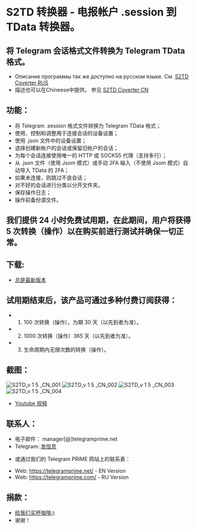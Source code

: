 # S2TD 转换器 - 电报帐户 .session 到 TData 转换器。
## 将 Telegram 会话格式文件转换为 Telegram TData 格式。
 
 * Описание программы так же доступно на русском языке. См. [S2TD Coverter RUS](https://github.com/telegram-prime/Telegram-Session-to-TData-Converter-RU/)
 * 描述也可以在Chineese中提供。 参见 [S2TD Coverter CN](https://github.com/telegram-prime/Telegram-Session-to-TData-Converter-CN)


## 功能：
  - 将 Telegram .session 格式文件转换为 Telegram TData 格式；
  - 使用、控制和调整用于连接会话的设备设置；
  - 使用 .json 文件中的设备设置；
  - 选择创建新帐户的会话或保留旧帐户的会话；
  - 为每个会话连接使用唯一的 HTTP 或 SOCKS5 代理（支持多行）；
  - 从 .json 文件（使用 Jsom 模式）或手动 2FA 输入（不使用 Jsom 模式）自动导入 TData 的 2FA；
  - 如果未连接，则跳过不良会话；
  - 对不好的会话进行分类以分开文件夹。
  - 保存操作日志；
  - 操作前备份源文件。


## 我们提供 24 小时免费试用期，在此期间，用户将获得 5 次转换（操作）以在购买前进行测试并确保一切正常。

## 下载:
 - [总是最新版本](https://github.com/telegram-prime/Telegram-Session-to-TData-Converter-CN/releases/latest)


## 试用期结束后，该产品可通过多种付费订阅获得：
  - 1. 100 次转换（操作），为期 30 天（以先到者为准）。
  - 2. 1000 次转换（操作）365 天（以先到者为准）。
  - 3. 生命周期内无限次数的转换（操作）。


## 截图：

![S2TD_v 1 5 _CN_001](https://github.com/telegram-prime/Telegram-Session-to-TData-Converter-CN/assets/94137664/ff6701a2-59d8-4adc-bde1-6cab46923e0b) ![S2TD_v 1 5 _CN_002](https://github.com/telegram-prime/Telegram-Session-to-TData-Converter-CN/assets/94137664/08e84c8a-5ba5-4114-898e-682c319edf67)
![S2TD_v 1 5 _CN_003](https://github.com/telegram-prime/Telegram-Session-to-TData-Converter-CN/assets/94137664/6310277b-0db7-4a28-ac2b-f79c66f5b314) ![S2TD_v 1 5 _CN_004](https://github.com/telegram-prime/Telegram-Session-to-TData-Converter-CN/assets/94137664/66237dce-c105-456e-a0fe-788cf63fe0d1)


- [Youtube 视频](https://youtu.be/_U3eIo_22J0)


##  联系人：
- 电子邮件： manager[@]telegramprime.net
- Telegram: [发信息](https://telegramprime.net/telegram-contact)

* 或通过我们的 Telegram PRIME 网站上的联系表：
- Wеb: https://telegramprime.net/ - EN Version
- Wеb: https://telegramprime.com/ - RU Version


## 捐款：
* [给我们买杯咖啡:)](https://commerce.coinbase.com/checkout/a0495346-539e-48df-9b43-880a3b93dc8b)
* 谢谢！

